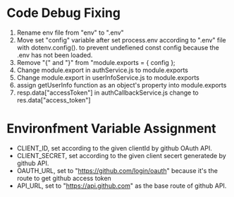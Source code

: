 # Code Debug Fixing

1. Rename env file from "env" to ".env"
2. Move set "config" variable after set process.env according to ".env" file with dotenv.config(). to prevent undefiened const config
because the .env has not been loaded.
3. Remove "{" and "}" from "module.exports = { config };
4. Change module.export in authService.js to module.exports
5. Change module.export in userInfoService.js to module.exports
6. assign getUserInfo function as an object's property into module.exports
7. resp.data["accessToken"] in authCallbackService.js change to res.data["access_token"]


# Environfment Variable Assignment
- CLIENT_ID, set according to the given clientId by github OAuth API.
- CLIENT_SECRET, set according to the given client secert generatede by github API.
- OAUTH_URL, set to "https://github.com/login/oauth" because it's the route to get github access token
- API_URL, set to "https://api.github.com" as the base route of github API.